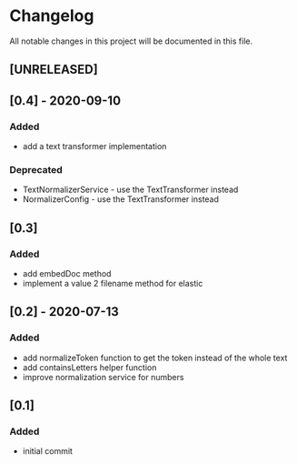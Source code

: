 # Changelog
All notable changes in this project will be documented in this file.

## [UNRELEASED]
## [0.4] - 2020-09-10
### Added
- add a text transformer implementation

### Deprecated
- TextNormalizerService - use the TextTransformer instead
- NormalizerConfig - use the TextTransformer instead

## [0.3]
### Added
- add embedDoc method
- implement a value 2 filename method for elastic

## [0.2] - 2020-07-13
### Added
- add normalizeToken function to get the token instead of the whole text
- add containsLetters helper function
- improve normalization service for numbers

## [0.1]
### Added
- initial commit
